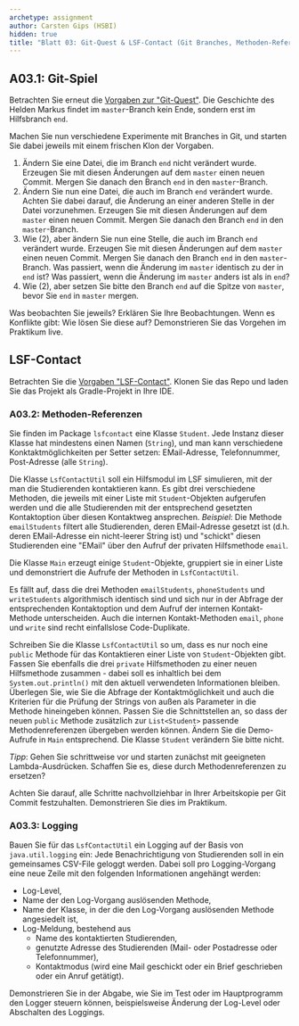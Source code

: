 ```yaml
---
archetype: assignment
author: Carsten Gips (HSBI)
hidden: true
title: "Blatt 03: Git-Quest & LSF-Contact (Git Branches, Methoden-Referenzen, Logging)"
---
```


<!--  pandoc -s -f markdown -t markdown+smart-grid_tables-multiline_tables-simple_tables+four_space_rule --columns=94 --reference-links=true  b03.md  -o xxx.md  -->

## A03.1: Git-Spiel

Betrachten Sie erneut die [Vorgaben zur "Git-Quest"]. Die Geschichte des Helden Markus findet
im `master`-Branch kein Ende, sondern erst im Hilfsbranch `end`.

Machen Sie nun verschiedene Experimente mit Branches in Git, und starten Sie dabei jeweils mit
einem frischen Klon der Vorgaben.

1.  Ändern Sie eine Datei, die im Branch `end` nicht verändert wurde. Erzeugen Sie mit diesen
    Änderungen auf dem `master` einen neuen Commit. Mergen Sie danach den Branch `end` in den
    `master`-Branch.
2.  Ändern Sie nun eine Datei, die auch im Branch `end` verändert wurde. Achten Sie dabei
    darauf, die Änderung an einer anderen Stelle in der Datei vorzunehmen. Erzeugen Sie mit
    diesen Änderungen auf dem `master` einen neuen Commit. Mergen Sie danach den Branch `end`
    in den `master`-Branch.
3.  Wie (2), aber ändern Sie nun eine Stelle, die auch im Branch `end` verändert wurde.
    Erzeugen Sie mit diesen Änderungen auf dem `master` einen neuen Commit. Mergen Sie danach
    den Branch `end` in den `master`-Branch. Was passiert, wenn die Änderung im `master`
    identisch zu der in `end` ist? Was passiert, wenn die Änderung im `master` anders ist als
    in `end`?
4.  Wie (2), aber setzen Sie bitte den Branch `end` auf die Spitze von `master`, bevor Sie
    `end` in `master` mergen.

Was beobachten Sie jeweils? Erklären Sie Ihre Beobachtungen. Wenn es Konflikte gibt: Wie lösen
Sie diese auf? Demonstrieren Sie das Vorgehen im Praktikum live.

## LSF-Contact

Betrachten Sie die [Vorgaben "LSF-Contact"]. Klonen Sie das Repo und laden Sie das Projekt als
Gradle-Projekt in Ihre IDE.

### A03.2: Methoden-Referenzen

Sie finden im Package `lsfcontact` eine Klasse `Student`. Jede Instanz dieser Klasse hat
mindestens einen Namen (`String`), und man kann verschiedene Konktaktmöglichkeiten per Setter
setzen: EMail-Adresse, Telefonnummer, Post-Adresse (alle `String`).

Die Klasse `LsfContactUtil` soll ein Hilfsmodul im LSF simulieren, mit der man die
Studierenden kontaktieren kann. Es gibt drei verschiedene Methoden, die jeweils mit einer
Liste mit `Student`-Objekten aufgerufen werden und die alle Studierenden mit der entsprechend
gesetzten Kontaktoption über diesen Kontaktweg ansprechen. *Beispiel*: Die Methode
`emailStudents` filtert alle Studierenden, deren EMail-Adresse gesetzt ist (d.h. deren
EMail-Adresse ein nicht-leerer String ist) und "schickt" diesen Studierenden eine "EMail" über
den Aufruf der privaten Hilfsmethode `email`.

Die Klasse `Main` erzeugt einige `Student`-Objekte, gruppiert sie in einer Liste und
demonstriert die Aufrufe der Methoden in `LsfContactUtil`.

Es fällt auf, dass die drei Methoden `emailStudents`, `phoneStudents` und `writeStudents`
algorithmisch identisch sind und sich nur in der Abfrage der entsprechenden Kontaktoption und
dem Aufruf der internen Kontakt-Methode unterscheiden. Auch die internen Kontakt-Methoden
`email`, `phone` und `write` sind recht einfallslose Code-Duplikate.

Schreiben Sie die Klasse `LsfContactUtil` so um, dass es nur noch eine `public` Methode für
das Kontaktieren einer Liste von `Student`-Objekten gibt. Fassen Sie ebenfalls die drei
`private` Hilfsmethoden zu einer neuen Hilfsmethode zusammen - dabei soll es inhaltlich bei
dem `System.out.println()` mit den aktuell verwendeten Informationen bleiben. Überlegen Sie,
wie Sie die Abfrage der Kontaktmöglichkeit und auch die Kriterien für die Prüfung der Strings
von außen als Parameter in die Methode hineingeben können. Passen Sie die Schnittstellen an,
so dass der neuen `public` Methode zusätzlich zur `List<Student>` passende Methodenreferenzen
übergeben werden können. Ändern Sie die Demo-Aufrufe in `Main` entsprechend. Die Klasse
`Student` verändern Sie bitte nicht.

*Tipp*: Gehen Sie schrittweise vor und starten zunächst mit geeigneten Lambda-Ausdrücken.
Schaffen Sie es, diese durch Methodenreferenzen zu ersetzen?

Achten Sie darauf, alle Schritte nachvollziehbar in Ihrer Arbeitskopie per Git Commit
festzuhalten. Demonstrieren Sie dies im Praktikum.

### A03.3: Logging

Bauen Sie für das `LsfContactUtil` ein Logging auf der Basis von `java.util.logging` ein: Jede
Benachrichtigung von Studierenden soll in ein gemeinsames CSV-File geloggt werden. Dabei soll
pro Logging-Vorgang eine neue Zeile mit den folgenden Informationen angehängt werden:

-   Log-Level,
-   Name der den Log-Vorgang auslösenden Methode,
-   Name der Klasse, in der die den Log-Vorgang auslösenden Methode angesiedelt ist,
-   Log-Meldung, bestehend aus
    -   Name des kontaktierten Studierenden,
    -   genutzte Adresse des Studierenden (Mail- oder Postadresse oder Telefonnummer),
    -   Kontaktmodus (wird eine Mail geschickt oder ein Brief geschrieben oder ein Anruf
        getätigt).

Demonstrieren Sie in der Abgabe, wie Sie im Test oder im Hauptprogramm den Logger steuern
können, beispielsweise Änderung der Log-Level oder Abschalten des Loggings.

  [Vorgaben zur "Git-Quest"]: https://github.com/Programmiermethoden-CampusMinden/prog2_ybel_gitquest
  [Vorgaben "LSF-Contact"]: https://github.com/Programmiermethoden-CampusMinden/prog2_ybel_lsfcontact
